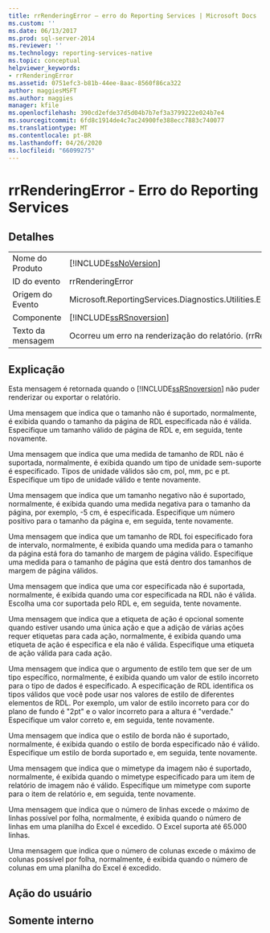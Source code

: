 ```yaml
---
title: rrRenderingError – erro do Reporting Services | Microsoft Docs
ms.custom: ''
ms.date: 06/13/2017
ms.prod: sql-server-2014
ms.reviewer: ''
ms.technology: reporting-services-native
ms.topic: conceptual
helpviewer_keywords:
- rrRenderingError
ms.assetid: 0751efc3-b81b-44ee-8aac-8560f86ca322
author: maggiesMSFT
ms.author: maggies
manager: kfile
ms.openlocfilehash: 390cd2efde37d5d04b7b7ef3a3799222e024b7e4
ms.sourcegitcommit: 6fd8c1914de4c7ac24900fe388ecc7883c740077
ms.translationtype: MT
ms.contentlocale: pt-BR
ms.lasthandoff: 04/26/2020
ms.locfileid: "66099275"
---
```

# <a name="rrrenderingerror---reporting-services-error"></a>rrRenderingError - Erro do Reporting Services
    
## <a name="details"></a>Detalhes  
  
|||  
|-|-|  
|Nome do Produto|[!INCLUDE[ssNoVersion](../../includes/ssnoversion-md.md)]|  
|ID do evento|rrRenderingError|  
|Origem do Evento|Microsoft.ReportingServices.Diagnostics.Utilities.ErrorStrings.resources.Strings|  
|Componente|[!INCLUDE[ssRSnoversion](../../includes/ssrsnoversion-md.md)]|  
|Texto da mensagem|Ocorreu um erro na renderização do relatório. (rrRenderingError) %1|  
  
## <a name="explanation"></a>Explicação  
 Esta mensagem é retornada quando o [!INCLUDE[ssRSnoversion](../../includes/ssrsnoversion-md.md)] não puder renderizar ou exportar o relatório.  
  
 Uma mensagem que indica que o tamanho não é suportado, normalmente, é exibida quando o tamanho da página de RDL especificada não é válida. Especifique um tamanho válido de página de RDL e, em seguida, tente novamente.  
  
 Uma mensagem que indica que uma medida de tamanho de RDL não é suportada, normalmente, é exibida quando um tipo de unidade sem-suporte é especificado. Tipos de unidade válidos são cm, pol, mm, pc e pt. Especifique um tipo de unidade válido e tente novamente.  
  
 Uma mensagem que indica que um tamanho negativo não é suportado, normalmente, é exibida quando uma medida negativa para o tamanho da página, por exemplo, -5 cm, é especificada. Especifique um número positivo para o tamanho da página e, em seguida, tente novamente.  
  
 Uma mensagem que indica que um tamanho de RDL foi especificado fora de intervalo, normalmente, é exibida quando uma medida para o tamanho da página está fora do tamanho de margem de página válido. Especifique uma medida para o tamanho de página que está dentro dos tamanhos de margem de página válidos.  
  
 Uma mensagem que indica que uma cor especificada não é suportada, normalmente, é exibida quando uma cor especificada na RDL não é válida. Escolha uma cor suportada pelo RDL e, em seguida, tente novamente.  
  
 Uma mensagem que indica que a etiqueta de ação é opcional somente quando estiver usando uma única ação e que a adição de várias ações requer etiquetas para cada ação, normalmente, é exibida quando uma etiqueta de ação é especifica e ela não é válida. Especifique uma etiqueta de ação válida para cada ação.  
  
 Uma mensagem que indica que o argumento de estilo tem que ser de um tipo específico, normalmente, é exibida quando um valor de estilo incorreto para o tipo de dados é especificado. A especificação de RDL identifica os tipos válidos que você pode usar nos valores de estilo de diferentes elementos de RDL. Por exemplo, um valor de estilo incorreto para cor do plano de fundo é "2pt" e o valor incorreto para a altura é "verdade." Especifique um valor correto e, em seguida, tente novamente.  
  
 Uma mensagem que indica que o estilo de borda não é suportado, normalmente, é exibida quando o estilo de borda especificado não é válido. Especifique um estilo de borda suportado e, em seguida, tente novamente.  
  
 Uma mensagem que indica que o mimetype da imagem não é suportado, normalmente, é exibida quando o mimetype especificado para um item de relatório de imagem não é válido. Especifique um mimetype com suporte para o item de relatório e, em seguida, tente novamente.  
  
 Uma mensagem que indica que o número de linhas excede o máximo de linhas possível por folha, normalmente, é exibida quando o número de linhas em uma planilha do Excel é excedido. O Excel suporta até 65.000 linhas.  
  
 Uma mensagem que indica que o número de colunas excede o máximo de colunas possível por folha, normalmente, é exibida quando o número de colunas em uma planilha do Excel é excedido.  
  
## <a name="user-action"></a>Ação do usuário  
  
## <a name="internal-only"></a>Somente interno  
  
